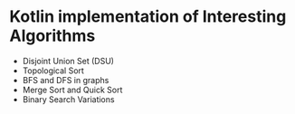 # Kotlin implementation of Interesting Algorithms

- Disjoint Union Set (DSU)
- Topological Sort
- BFS and DFS in graphs
- Merge Sort and Quick Sort
- Binary Search Variations